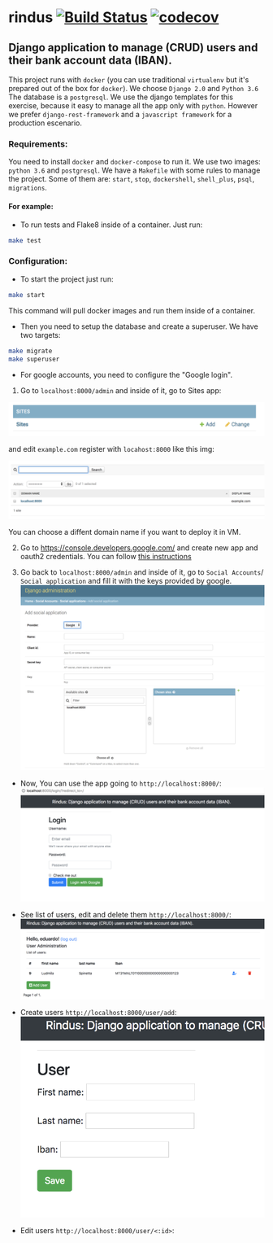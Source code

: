 # rindus [![Build Status](https://travis-ci.org/eduzen/rindus.svg?branch=master)](https://travis-ci.org/eduzen/rindus) [![codecov](https://codecov.io/gh/eduzen/rindus/branch/master/graph/badge.svg)](https://codecov.io/gh/eduzen/rindus)

## Django application to manage (CRUD) users and their bank account data (IBAN).

This project runs with `docker` (you can use traditional `virtualenv` but it's prepared out of the box for `docker`). We choose `Django 2.0` and `Python 3.6` The database is a `postgresql`. We use the django templates for this exercise, because it easy to manage all the app only with `python`. However we prefer `django-rest-framework` and a `javascript framework` for a production escenario.

### Requirements:

You need to install `docker` and `docker-compose` to run it. We use two images: `python 3.6` and `postgresql`. We have a `Makefile` with some rules to manage the project. Some of them are: `start`, `stop`, `dockershell`, `shell_plus`, `psql`, `migrations`.

#### For example:

* To run tests and Flake8 inside of a container. Just run:
```bash
make test
```

### Configuration:

* To start the project just run:
```bash
make start
```
This command will pull docker images and run them inside of a container.

* Then you need to setup the database and create a superuser. We have two targets:
```bash
make migrate
make superuser
```

* For google accounts, you need to configure the "Google login".

1) Go to `localhost:8000/admin` and inside of it, go to Sites app:

![Image](docs/sites.png?raw=true)

and edit `example.com` register with `locahost:8000` like this img:

![Image](docs/localhost.png?raw=true)

You can choose a diffent domain name if you want to deploy it in VM.

2) Go to https://console.developers.google.com/ and create new app and oauth2 credentials.
You can follow [this instructions](https://ctrlq.org/code/20353-create-application-google-apis-oauth2)

3) Go back to  `localhost:8000/admin` and inside of it, go to `Social Accounts`/ `Social application` and fill it with the keys provided by google.
![Image](docs/social.png?raw=true)

* Now, You can use the app going to `http://localhost:8000/`:
![Image](docs/googlelogin.png?raw=true)

* See list of users, edit and delete them `http://localhost:8000/`:
![Image](docs/listofuser.png?raw=true)

* Create users `http://localhost:8000/user/add`:
![Image](docs/createuser.png?raw=true)

* Edit users `http://localhost:8000/user/<:id>`:


